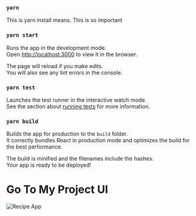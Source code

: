 
### `yarn`

This is yarn install means. This is so important 

### `yarn start`

Runs the app in the development mode.<br />
Open [http://localhost:3000](http://localhost:3000) to view it in the browser.

The page will reload if you make edits.<br />
You will also see any lint errors in the console.

### `yarn test`

Launches the test runner in the interactive watch mode.<br />
See the section about [running tests](https://facebook.github.io/create-react-app/docs/running-tests) for more information.

### `yarn build`

Builds the app for production to the `build` folder.<br />
It correctly bundles React in production mode and optimizes the build for the best performance.

The build is minified and the filenames include the hashes.<br />
Your app is ready to be deployed!

# Go To My Project UI

![Recipe App](https://lh3.googleusercontent.com/-HYIPJHBiTbU/YD-mdJRsGRI/AAAAAAAAAeQ/-RkODCfeh34DwnWSKMZPU75YGIvuz5wwgCLcBGAsYHQ/s16000/image.png)






